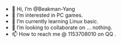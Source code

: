 - 👋 Hi, I’m @Beakman-Yang
- 👀 I’m interested in PC games.
- 🌱 I’m currently learning Linux basic.
- 💞️ I’m looking to collaborate on ... nothing.
- 📫 How to reach me @ 1153708010 on QQ .

<!---
Beakman-Yang/Beakman-Yang is a ✨ special ✨ repository because its `README.md` (this file) appears on your GitHub profile.
You can click the Preview link to take a look at your changes.
--->
